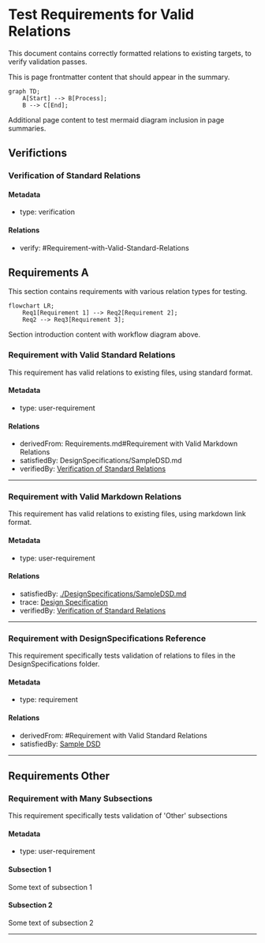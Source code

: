 # Test Requirements for Valid Relations

This document contains correctly formatted relations to existing targets, to verify validation passes.

This is page frontmatter content that should appear in the summary.

```mermaid
graph TD;
    A[Start] --> B[Process];
    B --> C[End];
```

Additional page content to test mermaid diagram inclusion in page summaries.

## Verifictions

### Verification of Standard Relations

#### Metadata
* type: verification

#### Relations
* verify: #Requirement-with-Valid-Standard-Relations


## Requirements A

This section contains requirements with various relation types for testing.

```mermaid
flowchart LR;
    Req1[Requirement 1] --> Req2[Requirement 2];
    Req2 --> Req3[Requirement 3];
```

Section introduction content with workflow diagram above.

### Requirement with Valid Standard Relations

This requirement has valid relations to existing files, using standard format.

#### Metadata
* type: user-requirement

#### Relations
* derivedFrom: Requirements.md#Requirement with Valid Markdown Relations
* satisfiedBy: DesignSpecifications/SampleDSD.md
* verifiedBy: [Verification of Standard Relations](#Verification-of-Standard-Relations)

---

### Requirement with Valid Markdown Relations

This requirement has valid relations to existing files, using markdown link format.

#### Metadata
* type: user-requirement

#### Relations
* satisfiedBy: [./DesignSpecifications/SampleDSD.md](./DesignSpecifications/SampleDSD.md)
* trace: [Design Specification](DesignSpecifications/SampleDSD.md)
* verifiedBy: [Verification of Standard Relations](#Verification-of-Standard-Relations)

---

### Requirement with DesignSpecifications Reference

This requirement specifically tests validation of relations to files in the DesignSpecifications folder.

#### Metadata
* type: requirement

#### Relations
* derivedFrom: #Requirement with Valid Standard Relations
* satisfiedBy: [Sample DSD](DesignSpecifications/SampleDSD.md)

---

## Requirements Other

### Requirement with Many Subsections

This requirement specifically tests validation of 'Other' subsections

#### Metadata
* type: user-requirement

#### Subsection 1

Some text of subsection 1

#### Subsection 2

Some text of subsection 2

---
